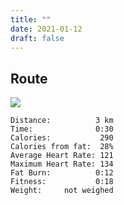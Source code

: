 ```yaml
---
title: ""
date: 2021-01-12
draft: false
---
```




## Route

![](/20210112.jpg)  

```
Distance:          3 km
Time:              0:30
Calories:           290 
Calories from fat:  28%
Average Heart Rate: 121
Maximum Heart Rate: 134
Fat Burn:          0:12
Fitness:           0:18
Weight:     not weighed
```
